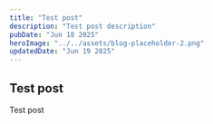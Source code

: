 ```yaml
---
title: "Test post"
description: "Test post description"
pubDate: "Jun 18 2025"
heroImage: "../../assets/blog-placeholder-2.png"
updatedDate: "Jun 19 2025"
---
```


## Test post

Test post
